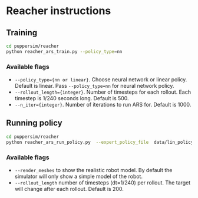 # Reacher instructions
## Training
```bash
cd puppersim/reacher
python reacher_ars_train.py --policy_type=nn
```
### Available flags
* ``--policy_type={nn or linear}``. Choose neural network or linear policy. Default is linear. Pass ``--policy_type=nn`` for neural network policy.
* ``--rollout_length={integer}``. Number of timesteps for each rollout. Each timestep is 1/240 seconds long. Default is 500.
* ``--n_iter={integer}``. Number of iterations to run ARS for. Default is 1000.

## Running policy
```bash
cd puppersim/reacher 
python reacher_ars_run_policy.py  --expert_policy_file  data/lin_policy_plus_latest.npz  --json_file data/params.json --render --realtime
```

### Available flags
* ``--render_meshes`` to show the realistic robot model. By default the simulator will only show a simple model of the robot.
* ``--rollout_length`` number of timesteps (dt=1/240) per rollout. The target will change after each rollout. Default is 200.